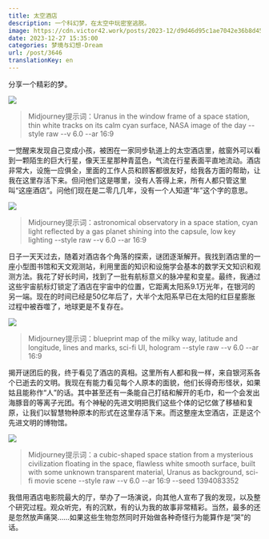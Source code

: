```yaml
---
title: 太空酒店
description: 一个科幻梦，在太空中玩密室逃脱。
image: https://cdn.victor42.work/posts/2023-12/d9d46d95c1ae7042e36b8d4562ed2853.jpg
date: 2023-12-27 15:35:00
categories: 梦境与幻想-Dream
url: /post/3646
translationKey: en
---
```


分享一个精彩的梦。

![](https://cdn.victor42.work/posts/2023-12/a747c67c2f24fe6625082759585e3e34.jpg)

> Midjourney提示词：Uranus in the window frame of a space station, thin white tracks on its calm cyan surface, NASA image of the day --style raw --v 6.0 --ar 16:9

一觉醒来发现自己变成小孩，被困在一家同步轨道上的太空酒店里，舷窗外可以看到一颗陌生的巨大行星，像天王星那种青蓝色，气流在行星表面平直地流动。酒店非常大，设施一应俱全，里面的工作人员和顾客都很友好，给我各方面的帮助，让我在这里存活下来。但问他们这是哪里，没有人答得上来，所有人都只管这里叫“这座酒店”。问他们现在是二零几几年，没有一个人知道“年”这个字的意思。

![](https://cdn.victor42.work/posts/2023-12/cdb68bb568ae432a8d2e055852b9e9b4.jpg)

> Midjourney提示词：astronomical observatory in a space station, cyan light reflected by a gas planet shining into the capsule, low key lighting --style raw --v 6.0 --ar 16:9

日子一天天过去，随着对酒店各个角落的探索，谜团逐渐解开。我找到酒店里的一座小型图书馆和天文观测站，利用里面的知识和设施学会基本的数学天文知识和观测方法。我花了好长时间，找到了一批有航标意义的脉冲星和变星。最终，我通过这些宇宙航标灯锁定了酒店在宇宙中的位置，它距离太阳系9.1万光年，在银河的另一端。现在的时间已经是50亿年后了，大半个太阳系早已在太阳的红巨星膨胀过程中被吞噬了，地球更是不复存在。

![](https://cdn.victor42.work/posts/2023-12/d9d46d95c1ae7042e36b8d4562ed2853.jpg)

> Midjourney提示词：blueprint map of the milky way, latitude and longitude, lines and marks, sci-fi UI, hologram --style raw --v 6.0 --ar 16:9

揭开谜团后的我，终于看见了酒店的真相。这里所有人都和我一样，来自银河系各个已逝去的文明。我现在有能力看见每个人原本的面貌，他们长得奇形怪状，如果姑且能称作“人”的话。其中甚至还有一条能自己打结和解开的毛巾，和一个会发出海豚音的等离子光团。有个神秘的先进文明把我们这些个体的记忆做了移植和复原，让我们以智慧物种原本的形式在这里存活下来。而这整座太空酒店，正是这个先进文明的博物馆。

![](https://cdn.victor42.work/posts/2023-12/2cd9a2a7ad1492728dca586cea140cd0.jpg)

> Midjourney提示词：a cubic-shaped space station from a mysterious civilization floating in the space, flawless white smooth surface, built with some unknown transparent material, Uranus as background, sci-fi movie scene --style raw --v 6.0 --ar 16:9 --seed 1394083352

我借用酒店电影院最大的厅，举办了一场演说，向其他人宣布了我的发现，以及整个研究过程。观众听完，有的沉默，有的认为我的故事非常精彩。当然，最多的还是忽然放声痛哭……如果这些生物忽然同时开始做各种奇怪行为能算作是“哭”的话。
